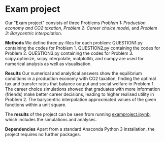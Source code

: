 # Exam project

Our "Exam project" consists of three Problems *Problem 1: Production economy and CO2 taxation*, *Problem 2: Career choice model*, and *Problem 3: Barycentric interpolation*.


**Methods**
We define three py-files for each problem:
    QUESTION1.py containing the codes for Problem 1.
    QUESTION2.py containing the codes for Problem 2.
    QUESTION3.py containing the codes for Problem 3. 
    scipy.optimize, scipy.interpolate, matplotlib, and numpy are used for numerical analysis as well as visualisation.

**Results**
Our numerical and analytical answers show the equilibrium conditions in a production economy with CO2 taxation, finding the optimal tax and transfer rates that balance output and social welfare in Problem 1. The career choice simulations showed that graduates with more information (friends) make better career decisions, leading to higher realised utility in Problem 2. The barycentric interpolation  approximated values of the given functions within a unit square.


The **results** of the project can be seen from running [examproject.ipynb](examproject.ipynb), which includes the simulations and analyses.

**Dependencies** 
Apart from a standard Anaconda Python 3 installation, the project requires no further packages.